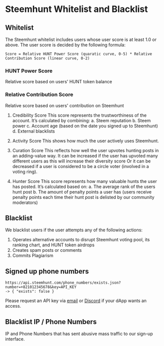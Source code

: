 # Steemhunt Whitelist and Blacklist

## Whitelist

The Steemhunt whitelist includes users whose user score is at least 1.0 or above. The user score is decided by the following formula:
```
Score = Relative HUNT Power Score (quaratic curve, 0-5) * Relative Contribution Score (linear curve, 0-2)
```

### HUNT Power Score
Relative score based on users' HUNT token balance

### Relative Contribution Score
Relative score based on users' contribution on Steemhunt

1. Credibility Score
This score represents the trustworthiness of the account. It’s calculated by combining:
  a. Steem reputation
  b. Steem power
  c. Account age (based on the date you signed up to Steemhunt)
  d. External blacklists

2. Activity Score
This shows how much the user actively uses Steemhunt.

3. Curation Score
This reflects how well the user upvotes hunting posts in an adding-value way. It can be increased if the user has upvoted many different users as this will increase their diversity score  Or it can be decreased if a user is considered to be a circle voter (involved in a voting ring).

4. Hunter Score
This score represents how many valuable hunts the user has posted. It’s calculated based on:
  a. The average rank of the users hunt post
  b. The amount of penalty points a user has (users receive penalty points each time their hunt post is delisted by our community moderators)

## Blacklist
We blacklist users if the user attempts any of the following actions:

1. Operates alternative accounts to disrupt Steemhunt voting pool, its ranking chart, and HUNT token airdrops
2. Creates spam posts or comments
3. Commits Plagiarism

## Signed up phone numbers
```
https://api.steemhunt.com/phone_numbers/exists.json?number=+821012345678&key=API_KEY
-> { "exists": false }
```

Please request an API key via [email](admin@hunt.town) or [Discord](https://discord.gg/uekggj6) if your dApp wants an access.

## Blacklist IP / Phone Numbers
IP and Phone Numbers that has sent abusive mass traffic to our sign-up interface.
